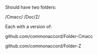 Should have two folders:

/Cmacc/
/Doc/Z/

Each with a version of:

github.com/commonaccord/Folder-Cmacc

github.com/commonaccord/Folder-Z
